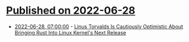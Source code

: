 # [Published on 2022-06-28](index.md)

* [2022-06-28, 07:00:00](https://linux.slashdot.org/story/22/06/28/0448235/linus-torvalds-is-cautiously-optimistic-about-bringing-rust-into-linux-kernels-next-release?utm_source=rss1.0mainlinkanon&utm_medium=feed) - [Linus Torvalds Is Cautiously Optimistic About Bringing Rust Into Linux Kernel's Next Release](https://linux.slashdot.org/story/22/06/28/0448235/linus-torvalds-is-cautiously-optimistic-about-bringing-rust-into-linux-kernels-next-release?utm_source=rss1.0mainlinkanon&utm_medium=feed)
